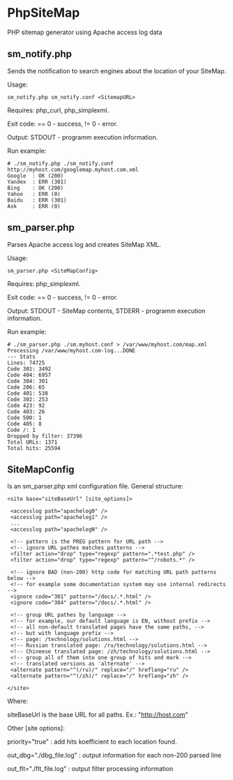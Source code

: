 # PhpSiteMap
PHP sitemap generator using Apache access log data


## sm_notify.php

Sends the notification to search engines about the location of your SiteMap.

Usage:
```
sm_notify.php sm_notify.conf <SitemapURL>
```
Requires: php_curl, php_simplexml.

Exit code: == 0 - success, != 0 - error.

Output: STDOUT - programm execution information.

Run example:
```
# ./sm_notify.php ./sm_notify.conf http://myhost.com/googlemap.myhost.com.xml
Google  : OK (200)
Yandex  : ERR (301)
Bing    : OK (200)
Yahoo   : ERR (0)
Baidu   : ERR (301)
Ask     : ERR (0)

```

## sm_parser.php

Parses Apache access log and creates SiteMap XML.

Usage:
```
sm_parser.php <SiteMapConfig>
```

Requires: php_simplexml.

Exit code: == 0 - success, != 0 - error.

Output: STDOUT - SiteMap contents, STDERR - programm execution information.

Run example:
```
# ./sm_parser.php ./sm.myhost.conf > /var/www/myhost.com/map.xml
Processing /var/www/myhost.com-log...DONE
--- Stats
Lines: 74725
Code 301: 3492
Code 404: 6957
Code 304: 301
Code 206: 65
Code 401: 538
Code 302: 253
Code 423: 92
Code 403: 26
Code 500: 1
Code 405: 8
Code /: 1
Dropped by filter: 37396
Total URLs: 1371
Total hits: 25594
```

## SiteMapConfig

Is an sm_parser.php xml configuration file. General structure:
```
<site base="siteBaseUrl" [site_options]>

 <accesslog path="apachelog0" />
 <accesslog path="apachelog1" />
 ...
 <accesslog path="apachelogN" />

 <!-- pattern is the PREG pattern for URL path -->
 <!-- ignore URL pathes matches patterns -->
 <filter action="drop" type="regexp" pattern=".*test.php" />
 <filter action="drop" type="regexp" pattern="^/robots.*" />

 <!-- ignore BAD (non-200) http code for matching URL path patterns below -->
 <!-- for example some documentation system may use internal redirects -->
 <ignore code="301" pattern="/docs/.*.html" />
 <ignore code="304" pattern="/docs/.*.html" />

 <!-- group URL pathes by language -->
 <!-- for example, our default language is EN, without prefix -->
 <!-- all non-default translated pages have the same paths, -->
 <!-- but with language prefix -->
 <!-- page: /technology/solutions.html -->
 <!-- Russian translated page: /ru/technology/solutions.html -->
 <!-- Chineese translated page: /zh/technology/solutions.html -->
 <!-- group all of them into one group of hits and mark -->
 <!-- translated versions as 'alternate' -->
 <alternate pattern="^(/ru)/" replace="/" hreflang="ru" />
 <alternate pattern="^(/zh)/" replace="/" hreflang="zh" />

</site>
```

Where:

siteBaseUrl is the base URL for all paths. Ex.: "http://host.com"

Other [site options]:

priority="true" : add hits koefficient to each location found.

out_dbg="./dbg_file.log" : output information for each non-200 parsed line

out_flt="./flt_file.log" : output filter processing information
